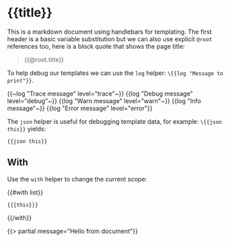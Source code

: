 # {{title}}

This is a markdown document using handlebars for templating. The first header is a basic variable substitution but we can also use explicit `@root` references too, here is a block quote that shows the page title:

> {{@root.title}}

To help debug our templates we can use the `log` helper: `\{{log "Message to print"}}`.

{{~log "Trace message" level="trace"~}}
{{log "Debug message" level="debug"~}}
{{log "Warn message" level="warn"~}}
{{log "Info message"~}}
{{log "Error message" level="error"}}

The `json` helper is useful for debugging template data, for example: `\{{json this}}` yields:

```
{{json this}}
```

## With

Use the `with` helper to change the current scope:

{{#with list}}
```
{{{this}}}
```
{{/with}}

{{> partial message="Hello from document"}}
